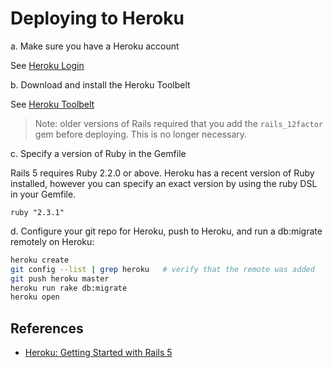 # Deploying to Heroku

a. Make sure you have a Heroku account

See [Heroku Login](https://signup.heroku.com/login)

b. Download and install the Heroku Toolbelt

See [Heroku Toolbelt](https://toolbelt.heroku.com/)

> Note: older versions of Rails required that you add the `rails_12factor` gem before deploying. This is no longer necessary.

c. Specify a version of Ruby in the Gemfile

Rails 5 requires Ruby 2.2.0 or above. Heroku has a recent version of Ruby installed, however you can specify an exact version by using the ruby DSL in your Gemfile.

```
ruby "2.3.1"
```

d. Configure your git repo for Heroku, push to Heroku, and run a db:migrate remotely on Heroku:

```bash
heroku create
git config --list | grep heroku   # verify that the remote was added
git push heroku master
heroku run rake db:migrate
heroku open
```

## References

* [Heroku: Getting Started with Rails 5](https://devcenter.heroku.com/articles/getting-started-with-rails5)
